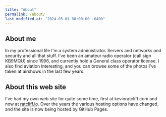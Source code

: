 ```yaml
---
title: "About"
permalink: /about/
last_modified_at: "2024-05-01 00:00:00 -0400"
---
```

## About me

In my professional life I'm a system administrator. Servers and networks and security and all that stuff. I've been an amateur radio operator (call sign KB9MQU) since 1996, and currently hold a General class operator license. I also find aviation interesting, and you can browse some of the photos I’ve taken at airshows in the last few years.

## About this web site

I've had my own web site for quite some time, first at kevinratcliff.com and now at [ratcliff.io](https://ratcliff.io). Over the years the various hosting options have changed, and the site is now being hosted by GitHub Pages.
